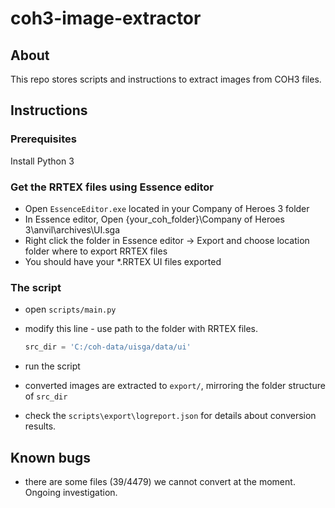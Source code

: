 # coh3-image-extractor
## About
This repo stores scripts and instructions to extract images from COH3 files.

## Instructions

### Prerequisites
Install Python 3

### Get the RRTEX files using Essence editor
* Open `EssenceEditor.exe` located in your Company of Heroes 3 folder
* In Essence editor, Open {your_coh_folder}\Company of Heroes 3\anvil\archives\UI.sga
* Right click the folder in Essence editor -> Export and choose location folder where to export RRTEX files
* You should have your *.RRTEX UI files exported

### The script
* open `scripts/main.py`
* modify this line - use path to the folder with RRTEX files.
    ```python
    src_dir = 'C:/coh-data/uisga/data/ui'
    ```

* run the script
* converted images are extracted to `export/`, mirroring the folder structure of `src_dir`
* check the `scripts\export\logreport.json` for details about conversion results.

## Known bugs
* there are some files (39/4479) we cannot convert at the moment. Ongoing investigation.

